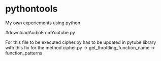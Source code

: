 # pythontools
My own experiements using python

#downloadAudioFromYoutube.py

For this file to be executed cipher.py has to be updated in pytube library with this fix for the method cipher.py -> get_throttling_function_name -> function_patterns
